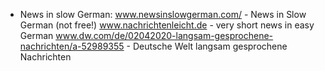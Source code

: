 * News in slow German:
www.newsinslowgerman.com/ - News in Slow German (not free!)
www.nachrichtenleicht.de - very short news in easy German
www.dw.com/de/02042020-langsam-gesprochene-nachrichten/a-52989355 - Deutsche Welt langsam gesprochene Nachrichten
